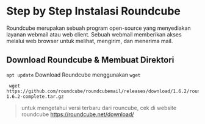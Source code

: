 # Step by Step Instalasi Roundcube
Roundcube merupakan sebuah program open-source yang menyediakan layanan webmail atau web client. Sebuah webmail memberikan akses melalui web browser untuk melihat, mengirim, dan menerima mail.
## Download Roundcube & Membuat Direktori
`apt update`
Download Roundcube menggunakan `wget`

     wget https://github.com/roundcube/roundcubemail/releases/download/1.6.2/roundcubemail-1.6.2-complete.tar.gz

> untuk mengetahui versi terbaru dari rouncube, cek di website roundcube https://roundcube.net/download/

